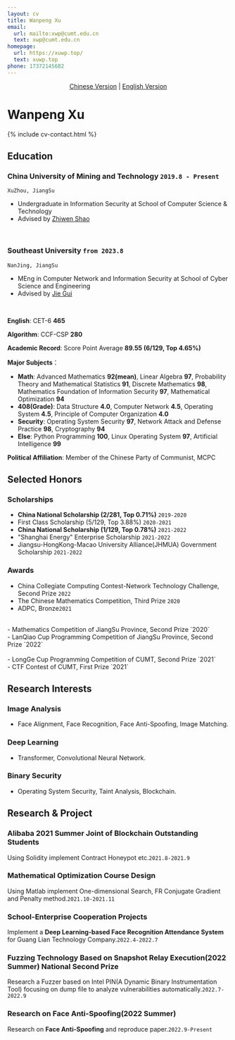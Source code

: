 ```yaml
---
layout: cv
title: Wanpeng Xu
email:
  url: mailto:xwp@cumt.edu.cn
  text: xwp@cumt.edu.cn
homepage:
  url: https://xuwp.top/
  text: xuwp.top
phone: 17372145682
---
```


<center><a href="https://xuwp.top/cv-zh/">Chinese Version</a> | <u>English Version</u></center>

# Wanpeng **Xu**

<!--
include contact information from the front matter
Supported arguments:
    - homepage: url, text
    - phone
    - email
-->

{% include cv-contact.html %}

## Education

### **China University of Mining and Technology** `2019.8 - Present`

```
XuZhou, JiangSu
```

- Undergraduate in Information Security at School of Computer Science & Technology
- Advised by [Zhiwen Shao](https://zhiwenshao.github.io/)

<br>

### **Southeast University** `from 2023.8`

```
NanJing, JiangSu
```

- MEng in Computer Network and Information Security at School of Cyber Science and Engineering
- Advised by [Jie Gui](https://guijiejie.github.io/)

<br>

**English**: CET-6 **465**

**Algorithm**: CCF-CSP **280**

**Academic Record**: Score Point Average **89.55 (6/129, Top 4.65%)**

**Major Subjects**：
- **Math**: Advanced Mathematics **92(mean)**,  Linear Algebra **97**,  Probability Theory and Mathematical Statistics **91**, Discrete Mathematics **98**,  Mathematics Foundation of Information Security **97**,  Mathematical Optimization **94**
- **408(Grade)**: Data Structure **4.0**,  Computer Network **4.5**,  Operating System **4.5**,  Principle of Computer Organization **4.0**
- **Security**: Operating System Security **97**,  Network Attack and Defense Practice **98**,  Cryptography **94**
- **Else**: Python Programming **100**,  Linux Operating System **97**,  Artificial Intelligence **99**

**Political Affiliation**: Member of the Chinese Party of Communist, MCPC

## Selected Honors

### **Scholarships**

- **China National Scholarship (2/281, Top 0.71%)** `2019-2020` <br>
- First Class Scholarship (5/129, Top 3.88%) `2020-2021` <br>
- **China National Scholarship (1/129, Top 0.78%)** `2021-2022` <br>
- "Shanghai Energy" Enterprise Scholarship `2021-2022` <br>
- Jiangsu-HongKong-Macao University Alliance(JHMUA) Government Scholarship `2021-2022` <br>

### **Awards**

- China Collegiate Computing Contest-Network Technology Challenge, Second Prize `2022` <br>
- The Chinese Mathematics Competition, Third Prize `2020`<br>
- ADPC, Bronze`2021`<br>
<br>
- Mathematics Competition of JiangSu Province, Second Prize `2020`<br>
- LanQiao Cup Programming Competition of JiangSu Province, Second Prize `2022`<br>
<br>
- LongGe Cup Programming Competition of CUMT, Second Prize `2021`<br>
- CTF Contest of CUMT, First Prize `2021`<br>

## Research Interests

### **Image Analysis**
- Face Alignment, Face Recognition, Face Anti-Spoofing, Image Matching.

### **Deep Learning**
- Transformer, Convolutional Neural Network.

### **Binary Security**
- Operating System Security, Taint Analysis, Blockchain.

## Research & Project

### **Alibaba 2021 Summer Joint of Blockchain** <i class="fas fa-award"></i> **Outstanding Students**
Using Solidity implement Contract Honeypot etc.`2021.8-2021.9`<br>

### **Mathematical Optimization Course Design**
Using Matlab implement One-dimensional Search, FR Conjugate Gradient and Penalty method.`2021.10-2021.11`<br>

### **School-Enterprise Cooperation Projects**
Implement a **Deep Learning-based Face Recognition Attendance System** for Guang Lian Technology Company.`2022.4-2022.7`<br>

### **Fuzzing Technology Based on Snapshot Relay Execution(2022 Summer)** <i class="fas fa-award"></i> **National Second Prize**
Research a Fuzzer based on Intel PIN(A Dynamic Binary Instrumentation Tool) focusing on dump file to analyze vulnerabilities automatically.`2022.7-2022.9`<br>

### **Research on Face Anti-Spoofing(2022 Summer)**
Research on **Face Anti-Spoofing** and reproduce paper.`2022.9-Present`<br>

<!--

## Publications

### [**reCode: A Lightweight Find-and-Replace Interaction in the IDE for Transforming Code by Example**]({{ page.homepage.url }}/assets/uist-21-recode.pdf)
**Wode Ni**, Joshua Sunshine, Vu Le, Sumit Gulwani, and Titus Barik.<br> 
_In Proceedings of the 34th ACM Symposium on User Interface Software and Technology (UIST'21)._ <br>
[[PDF]({{ page.homepage.url }}/assets/uist-21-recode.pdf)]
[[BibTeX]({{ page.homepage.url }}/assets/uist-21-recode.txt)]
[[video preview](https://youtu.be/fMdHK9UrgQ4)]
[[talk](https://youtu.be/_GQ8E7EMMws)]


### [**Penrose: From Mathematical Notation to Beautiful Diagrams**](http://penrose.ink/media/Penrose_SIGGRAPH2020.pdf)
Katherine Ye, **Wode Ni**, Max Krieger, Dor Ma'ayan, Joshua Sunshine, Jonathan Aldrich, and Keenan Crane.<br> 
_ACM Transactions on Graphics (SIGGRAPH'20)._<br>
[[PDF](http://penrose.ink/media/Penrose_SIGGRAPH2020.pdf)]
[[BibTeX]({{ page.homepage.url }}/assets/siggraph20-penrose.txt)]
[[www](http://penrose.ink/siggraph20.html)]
[[repo](https://github.com/penrose/penrose)]

### [**How Domain Experts Create Conceptual Diagrams and Implications for Tool Design**]({{ page.homepage.url }}/assets/chi-20-natural-diagramming.pdf)

Dor Ma'ayan\*, **Wode Ni\***, Katherine Ye, Chinmay Kulkarni, and Joshua Sunshine.<br>
<i class="fas fa-award"></i> <strong>Best Paper Honourable Mention</strong><br>
_In Proceedings of the 2020 CHI Conference on Human Factors in Computing Systems (CHI'20)._<br>
[[PDF]({{ page.homepage.url }}/assets/chi-20-natural-diagramming.pdf)]
[[BibTeX]({{ page.homepage.url }}/assets/chi-20-natural-diagramming.txt)]

### [**Defining Visual Narratives for Mathematics Declaratively**](http://2019.plateau-workshop.org/assets/papers-2019/9.pdf)

Max Krieger, **Wode Ni**, and Joshua Sunshine.<br>
_Evaluation and Usability of Programming Languages and Tools (PLATEAU 2019), co-located with UIST._<br>
[[PDF](http://2019.plateau-workshop.org/assets/papers-2019/9.pdf)]
[[slides]({{ page.homepage.url }}/assets/plateau-19-presentation.pdf)]

### [**Designing Declarative Language Tutorials: a Guided and Individualized Approach**](http://2019.plateau-workshop.org/assets/papers-2019/2.pdf)

Anael Kuperwajs Cohen, **Wode Ni**, and Joshua Sunshine.<br>
_Evaluation and Usability of Programming Languages and Tools (PLATEAU 2019), co-located with UIST._<br>
[[PDF](http://2019.plateau-workshop.org/assets/papers-2019/2.pdf)]
[[slides]({{ page.homepage.url }}/assets/plateau-19-presentation.pdf)]

---

### [**Substance and Style: domain-specific languages for mathematical diagrams**](https://2017.splashcon.org/event/dsldi-2017-substance-and-style-domain-specific-languages-for-mathematical-diagrams)

**Wode Ni\***, Katherine Ye\*, Joshua Sunshine, Jonathan Aldrich, and Keenan Crane.<br> _Domain-Specific Language Design and Implementation (DSLDI 2017), co-located with SPLASH._ <br>
[[PDF]({{ page.homepage.url }}/assets/dsldi.pdf)]
[[slides]({{ page.homepage.url }}/assets/dsldi-presentation.pdf)]
[[www](http://penrose.ink)]
[[repo](https://github.com/penrose/penrose)]

### [**Whiteboard Scanning Using Super-Resolution**](http://scholar.dickinson.edu/student_honors/221/)

**Wode Ni**.<br> _Dickinson College Honors Theses. Paper 221._<br>
[[PDF]({{ page.homepage.url }}/assets/superres.pdf)]

## Experience

### **Microsoft Research** `2020.5 - 2020.8`

_Research Intern_<br>
Worked with the [PROSE](https://www.microsoft.com/en-us/research/group/prose/) team (mentored by [Titus Barik](https://www.barik.net/)) on improving developer productivity in Visual Studio Code. I interviewed developers to elicit their needs for code transformation tools in editors. Inspired by the empirical data and relevant work in program synthesis, I designed **reCode**, an interaction model for rapidly performing complex code transformation using the familiar find-and-replace experience.

### **Carnegie Mellon University, Research Experiences for Undergraduate** `2017.5 - 2017.8`

_Research Assistant_<br>
**Penrose** is a system that automatically visualizes mathematics using two domain-specific languages: **Substance** and **Style**. Co-advised by [Jonathan Aldrich](https://www.cs.cmu.edu/~./aldrich/), [Keenan Crane](https://www.cs.cmu.edu/~kmcrane/), [Joshua Sunshine](http://www.cs.cmu.edu/~jssunshi/), and [Katherine Ye](https://www.cs.cmu.edu/~kqy/), I designed and implemented the Style language, and extended the Substance language to support functions and logically quantified statements.

### **Columbia University, Computer Graphics and User Interfaces Lab** `2017.1 - 2017.5`

_Research Assistant_<br>
Worked with prof. Steven Feiner, on **Cyber Affordance Visualization in Augumented Reality** project. Developed a Microsoft Hololens application that visualizes the Columbia campus in AR environment.

## Mentoring

[Hwei-Shin Harriman](https://hsharriman.github.io/) (Olin College of Engineering, independent research) `CMU, 2021 - Now` <br>
[Helena Yang](https://heleaf.me/) (CMU, [REUSE](https://www.cmu.edu/scs/isr/reuse/)) `CMU, 2021` <br>
[Max Krieger](https://a9.io/) (CMU, independent research & [REUSE](https://www.cmu.edu/scs/isr/reuse/)) `CMU, 2018 - 2021` <br>
[Courtney Miller](https://courtney-e-miller.github.io/) (New College of Florida, [REUSE](https://www.cmu.edu/scs/isr/reuse/)) `CMU, 2019` <br>
[Anael Kuperwajs Cohen](https://anaelkuperwajs.github.io/) (Macalester College, [REUSE](https://www.cmu.edu/scs/isr/reuse/)) `CMU, 2019` <br>

---



## Teaching

Teaching Assistant, **Crafting Software (17-450/17-950)** `CMU, 2022` <br>
Teaching Assistant, **Programming Languages and Translators (COMS 4115)** `Columbia, 2017 - 2018` <br>
Teaching Assistant, **Introduction to Java II (COMP 132)** `Dickinson, 2016` <br>
Peer Tutor, **Data Structures and Problem Solving (COMP 232)** `Dickinson, 2016` <br>
Computer Lab Consultant `Dickinson, 2014 - 2016` <br>


## Service

Sub-reviewer `OOPSLA'21, VL/HCC'21` <br>
Reviewer `CHI'21, CHI'22, SIGGRAPH'22` <br>
Research Experiences for Undergraduates in Software Engineering Admission Committee `CMU, 2019 - 2021` <br>

-->

<!-- ### Footer

Last updated: May 2013 -->
